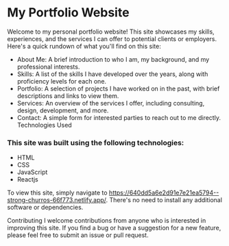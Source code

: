 # My Portfolio Website

Welcome to my personal portfolio website! This site showcases my skills, experiences, and the services I can offer to potential clients or employers. Here's a quick rundown of what you'll find on this site:

* About Me: A brief introduction to who I am, my background, and my professional interests.
* Skills: A list of the skills I have developed over the years, along with proficiency levels for each one.
* Portfolio: A selection of projects I have worked on in the past, with brief descriptions and links to view them.
* Services: An overview of the services I offer, including consulting, design, development, and more.
* Contact: A simple form for interested parties to reach out to me directly.
Technologies Used


### This site was built using the following technologies:

* HTML
* CSS
* JavaScript
* Reactjs

To view this site, simply navigate to <https://640dd5a6e2d91e7e21ea5794--strong-churros-66f773.netlify.app/>. There's no need to install any additional software or dependencies.

Contributing
I welcome contributions from anyone who is interested in improving this site. If you find a bug or have a suggestion for a new feature, please feel free to submit an issue or pull request.
